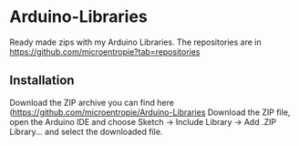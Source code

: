 # Arduino-Libraries
Ready made zips with my Arduino Libraries.
The repositories are in <https://github.com/microentropie?tab=repositories>

Installation
------------
Download the ZIP archive you can find here (<https://github.com/microentropie/Arduino-Libraries>
Download the ZIP file,
open the Arduino IDE and choose Sketch -> Include Library -> Add .ZIP Library... and select the downloaded file.
